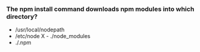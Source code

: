### The npm install command downloads npm modules into which directory?

- /usr/local/nodepath
- /etc/node
X - ./node_modules
- ./.npm